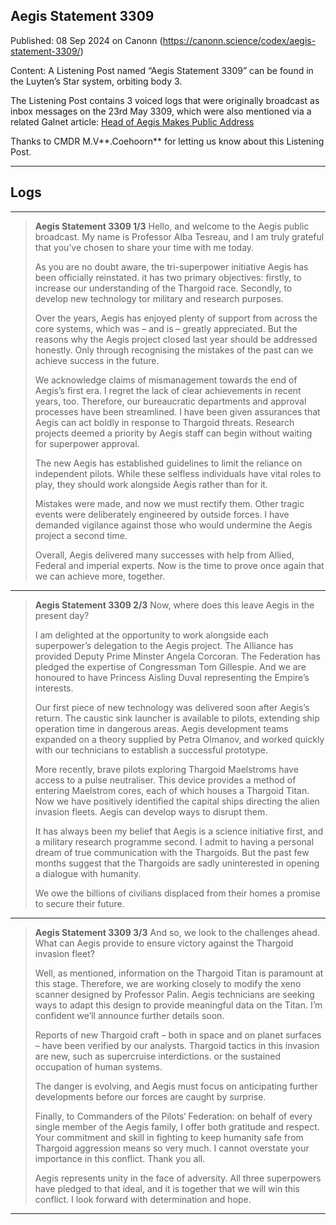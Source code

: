 ## Aegis Statement 3309

Published: 08 Sep 2024 on Canonn (https://canonn.science/codex/aegis-statement-3309/)

Content: A Listening Post named “Aegis Statement 3309” can be found in the Luyten’s Star system, orbiting body 3.

The Listening Post contains 3 voiced logs that were originally broadcast as inbox messages on the 23rd May 3309, which were also mentioned via a related Galnet article: [Head of Aegis Makes Public Address](https://community.elitedangerous.com/galnet/uid/6464d7f0e7db49668650539d)

Thanks to CMDR M.V**.Coehoorn** for letting us know about this Listening Post.

* * *

## Logs

* * *

> 
> **Aegis Statement 3309 1/3**
> Hello, and welcome to the Aegis public broadcast. My name is Professor Alba Tesreau, and I am truly grateful that you’ve chosen to share your time with me today.
> 
> As you are no doubt aware, the tri-superpower initiative Aegis has been officially reinstated. it has two primary objectives: firstly, to increase our understanding of the Thargoid race. Secondly, to develop new technology tor military and research purposes.
> 
> Over the years, Aegis has enjoyed plenty of support from across the core systems, which was – and is – greatly appreciated. But the reasons why the Aegis project closed last year should be addressed honestly. Only through recognising the mistakes of the past can we achieve success in the future.
> 
> We acknowledge claims of mismanagement towards the end of Aegis’s first era. I regret the lack of clear achievements in recent years, too. Therefore, our bureaucratic departments and approval processes have been streamlined. I have been given assurances that Aegis can act boldly in response to Thargoid threats. Research projects deemed a priority by Aegis staff can begin without waiting for superpower approval.
> 
> The new Aegis has established guidelines to limit the reliance on independent pilots. While these selfless individuals have vital roles to play, they should work alongside Aegis rather than for it.
> 
> Mistakes were made, and now we must rectify them. Other tragic events were deliberately engineered by outside forces. I have demanded vigilance against those who would undermine the Aegis project a second time.
> 
> Overall, Aegis delivered many successes with help from Allied, Federal and imperial experts. Now is the time to prove once again that we can achieve more, together.

* * *

> 
> **Aegis Statement 3309 2/3**
> Now, where does this leave Aegis in the present day?
> 
> I am delighted at the opportunity to work alongside each superpower’s delegation to the Aegis project. The Alliance has provided Deputy Prime Minster Angela Corcoran. The Federation has pledged the expertise of Congressman Tom Gillespie. And we are honoured to have Princess Aisling Duval representing the Empire’s interests.
> 
> Our first piece of new technology was delivered soon after Aegis’s return. The caustic sink launcher is available to pilots, extending ship operation time in dangerous areas. Aegis development teams expanded on a theory supplied by Petra Olmanov, and worked quickly with our technicians to establish a successful prototype.
> 
> More recently, brave pilots exploring Thargoid Maelstroms have access to a pulse neutraliser. This device provides a method of entering Maelstrom cores, each of which houses a Thargoid Titan. Now we have positively identified the capital ships directing the alien invasion fleets. Aegis can develop ways to disrupt them.
> 
> It has always been my belief that Aegis is a science initiative first, and a military research programme second. I admit to having a personal dream of true communication with the Thargoids. But the past few months suggest that the Thargoids are sadly uninterested in opening a dialogue with humanity.
> 
> We owe the billions of civilians displaced from their homes a promise to secure their future.

* * *

> 
> **Aegis Statement 3309 3/3**
> And so, we look to the challenges ahead. What can Aegis provide to ensure victory against the Thargoid invasion fleet?
> 
> Well, as mentioned, information on the Thargoid Titan is paramount at this stage. Therefore, we are working closely to modify the xeno scanner designed by Professor Palin. Aegis technicians are seeking ways to adapt this design to provide meaningful data on the Titan. I’m confident we’ll announce further details soon.
> 
> Reports of new Thargoid craft – both in space and on planet surfaces – have been verified by our analysts. Thargoid tactics in this invasion are new, such as supercruise interdictions. or the sustained occupation of human systems.
> 
> The danger is evolving, and Aegis must focus on anticipating further developments before our forces are caught by surprise.
> 
> Finally, to Commanders of the Pilots‘ Federation: on behalf of every single member of the Aegis family, I offer both gratitude and respect. Your commitment and skill in fighting to keep humanity safe from Thargoid aggression means so very much. I cannot overstate your importance in this conflict. Thank you all.
> 
> Aegis represents unity in the face of adversity. All three superpowers have pledged to that ideal, and it is together that we will win this conflict. I look forward with determination and hope.

* * *